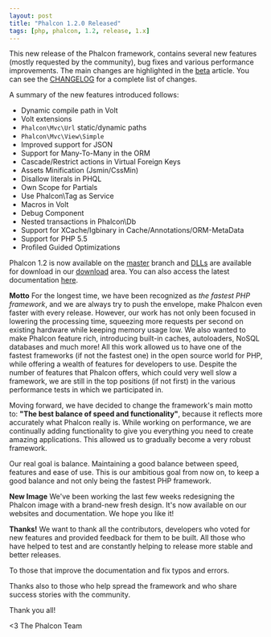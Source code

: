 ```yaml
---
layout: post
title: "Phalcon 1.2.0 Released"
tags: [php, phalcon, 1.2, release, 1.x]
---
```


This new release of the Phalcon framework, contains several new features (mostly requested by the community), bug fixes and various performance improvements. The main changes are highlighted in the [beta](https://blog.phalconphp.com/post/phalcon-1-2-beta-1-released) article. You can see the [CHANGELOG](https://github.com/phalcon/cphalcon/blob/1.2.0/CHANGELOG) for a complete list of changes.

A summary of the new features introduced follows:

<!--more-->
- Dynamic compile path in Volt
- Volt extensions
- `Phalcon\Mvc\Url` static/dynamic paths
- `Phalcon\Mvc\View\Simple`
- Improved support for JSON
- Support for Many-To-Many in the ORM
- Cascade/Restrict actions in Virtual Foreign Keys
- Assets Minification (Jsmin/CssMin)
- Disallow literals in PHQL
- Own Scope for Partials
- Use Phalcon\\Tag as Service
- Macros in Volt
- Debug Component
- Nested transactions in Phalcon\\Db
- Support for XCache/Igbinary in Cache/Annotations/ORM-MetaData
- Support for PHP 5.5
- Profiled Guided Optimizations

Phalcon 1.2 is now available on the [master](https://github.com/phalcon/cphalcon) branch and [DLLs](https://phalconphp.com/download/windows) are available for download in our [download](https://phalconphp.com/download/windows) area. You can also access the latest documentation [here](https://docs.phalconphp.com/en/latest/index.html).

**Motto**
For the longest time, we have been recognized as *the fastest PHP framework*, and we are always try to push the envelope, make Phalcon even faster with every release. However, our work has not only been focused in lowering the processing time, squeezing more requests per second on existing hardware while keeping memory usage low. We also wanted to make Phalcon feature rich, introducing built-in caches, autoloaders, NoSQL databases and much more! All this work allowed us to have one of the fastest frameworks (if not the fastest one) in the open source world for PHP, while offering a wealth of features for developers to use. Despite the number of features that Phalcon offers, which could very well slow a framework, we are still in the top positions (if not first) in the various performance tests in which we participated in.

Moving forward, we have decided to change the framework's main motto to: **"The best balance of speed and functionality"**, because it reflects more accurately what Phalcon really is. While working on performance, we are continually adding functionality to give you everything you need to create amazing applications. This allowed us to gradually become a very robust framework.

Our real goal is balance. Maintaining a good balance between speed, features and ease of use. This is our ambitious goal from now on, to keep a good balance and not only being the fastest PHP framework.

**New Image**
We've been working the last few weeks redesigning the Phalcon image with a brand-new fresh design. It's now available on our websites and documentation. We hope you like it!

**Thanks!**
We want to thank all the contributors, developers who voted for new features and provided feedback for them to be built. All those who have helped to test and are constantly helping to release more stable and better releases.

To those that improve the documentation and fix typos and errors.

Thanks also to those who help spread the framework and who share success stories with the community.

Thank you all!


<3 The Phalcon Team
